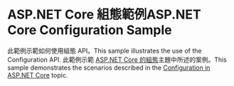 # <a name="aspnet-core-configuration-sample"></a><span data-ttu-id="ce869-101">ASP.NET Core 組態範例</span><span class="sxs-lookup"><span data-stu-id="ce869-101">ASP.NET Core Configuration Sample</span></span>

<span data-ttu-id="ce869-102">此範例示範如何使用組態 API。</span><span class="sxs-lookup"><span data-stu-id="ce869-102">This sample illustrates the use of the Configuration API.</span></span> <span data-ttu-id="ce869-103">此範例示範 [ASP.NET Core 的組態](https://docs.microsoft.com/aspnet/core/fundamentals/configuration)主題中所述的案例。</span><span class="sxs-lookup"><span data-stu-id="ce869-103">This sample demonstrates the scenarios described in the [Configuration in ASP.NET Core](https://docs.microsoft.com/aspnet/core/fundamentals/configuration) topic.</span></span>
